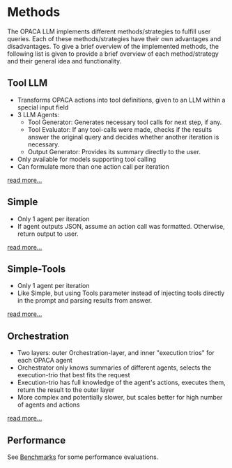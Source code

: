 # Methods

The OPACA LLM implements different methods/strategies to fulfill user queries. Each of these methods/strategies have their own advantages and disadvantages. To give a brief overview of the implemented methods, the  following list is given to provide a brief overview of each method/strategy and their general idea and functionality.

## Tool LLM

- Transforms OPACA actions into tool definitions, given to an LLM within a special input field
- 3 LLM Agents:
  - Tool Generator: Generates necessary tool calls for next step, if any.
  - Tool Evaluator: If any tool-calls were made, checks if the results answer the original query and decides whether another iteration is necessary.
  - Output Generator: Provides its summary directly to the user.
- Only available for models supporting tool calling
- Can formulate more than one action call per iteration

[read more...](methods/tool_llm.md)

## Simple

- Only 1 agent per iteration
- If agent outputs JSON, assume an action call was formatted. Otherwise, return output to user. 

[read more...](methods/simple.md)

## Simple-Tools

- Only 1 agent per iteration
- Like Simple, but using Tools parameter instead of injecting tools directly in the prompt and parsing results from answer.

[read more...](methods/simple.md)

## Orchestration

- Two layers: outer Orchestration-layer, and inner "execution trios" for each OPACA agent
- Orchestrator only knows summaries of different agents, selects the execution-trio that best fits the request
- Execution-trio has full knowledge of the agent's actions, executes them, return the result to the outer layer
- More complex and potentially slower, but scales better for high number of agents and actions

[read more...](methods/orchestration.md)


## Performance

See [Benchmarks](benchmarks.md) for some performance evaluations.
